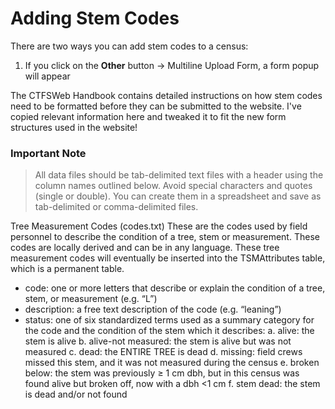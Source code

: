 # Adding Stem Codes

There are two ways you can add stem codes to a census:

1. If you click on the **Other** button → Multiline Upload Form, a form popup will appear

The CTFSWeb Handbook contains detailed instructions on how stem codes need to be formatted
before they can be submitted to the website.
I've copied relevant information here and tweaked it to fit the new form structures used in the
website!

### Important Note

> All data files should be tab-delimited text files with a header using the column names outlined
> below.
> Avoid special characters and quotes (single or double).
> You can create them in a spreadsheet and save as tab-delimited or comma-delimited files.

Tree Measurement Codes (codes.txt)
These are the codes used by field personnel to describe the condition of a tree, stem or
measurement. These codes are locally derived and can be in any language. These tree
measurement codes will eventually be inserted into the TSMAttributes table, which is a permanent
table.

- code: one or more letters that describe or explain the condition of a tree, stem, or measurement
  (e.g. “L”)
- description: a free text description of the code (e.g. “leaning”)
- status: one of six standardized terms used as a summary category for the code and the
  condition of the stem which it describes:
  a. alive: the stem is alive
  b. alive-not measured: the stem is alive but was not measured
  c. dead: the ENTIRE TREE is dead
  d. missing: field crews missed this stem, and it was not measured during the census
  e. broken below: the stem was previously ≥ 1 cm dbh, but in this census was found alive
  but broken off, now with a dbh <1 cm
  f. stem dead: the stem is dead and/or not found